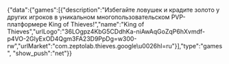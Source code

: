 {"data":{"games":[{"description":"Избегайте ловушек и крадите золото у других игроков в уникальном многопользовательском PVP-платформере King of Thieves!","name":"King of Thieves","urlLogo":"36LOgpz4KbG5CDdhKa-niAwAqGoZqP6hXvmdf-p4VO-2GlyExOD4Qgm3FA23D9PpDg=w300-rw","urlMarket":"com.zeptolab.thieves.google\u0026hl=ru"}],"type":"games", "show_push":"net"}}
